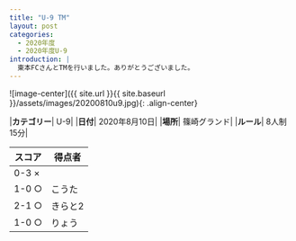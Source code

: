 ```yaml
---
title: "U-9 TM"
layout: post
categories:
  - 2020年度
  - 2020年度U-9
introduction: |
  東本FCさんとTMを行いました。ありがとうございました。
---
```


![image-center]({{ site.url }}{{ site.baseurl }}/assets/images/20200810u9.jpg){: .align-center}

|**カテゴリー**| U-9|
|**日付**| 2020年8月10日|
|**場所**| 篠崎グランド|
|**ルール**| 8人制15分|

|スコア|得点者|
|---|----|
|0-3 ×||
|1-0 ○|こうた|
|2-1 ○|きらと2|
|1-0 ○|りょう|
